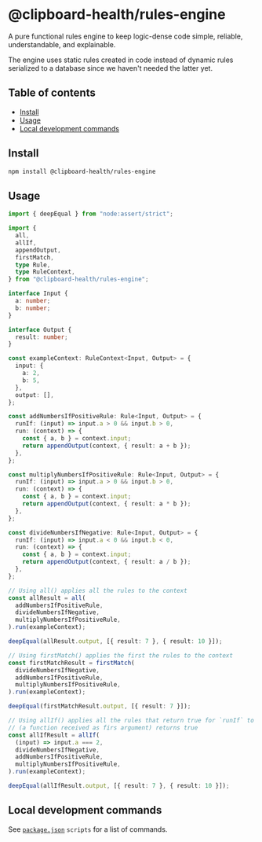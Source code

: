# @clipboard-health/rules-engine <!-- omit from toc -->

A pure functional rules engine to keep logic-dense code simple, reliable, understandable, and explainable.

The engine uses static rules created in code instead of dynamic rules serialized to a database since we haven't needed the latter yet.

## Table of contents <!-- omit from toc -->

- [Install](#install)
- [Usage](#usage)
- [Local development commands](#local-development-commands)

## Install

```bash
npm install @clipboard-health/rules-engine
```

## Usage

<embedex source="packages/rules-engine/examples/rules.ts">

```ts
import { deepEqual } from "node:assert/strict";

import {
  all,
  allIf,
  appendOutput,
  firstMatch,
  type Rule,
  type RuleContext,
} from "@clipboard-health/rules-engine";

interface Input {
  a: number;
  b: number;
}

interface Output {
  result: number;
}

const exampleContext: RuleContext<Input, Output> = {
  input: {
    a: 2,
    b: 5,
  },
  output: [],
};

const addNumbersIfPositiveRule: Rule<Input, Output> = {
  runIf: (input) => input.a > 0 && input.b > 0,
  run: (context) => {
    const { a, b } = context.input;
    return appendOutput(context, { result: a + b });
  },
};

const multiplyNumbersIfPositiveRule: Rule<Input, Output> = {
  runIf: (input) => input.a > 0 && input.b > 0,
  run: (context) => {
    const { a, b } = context.input;
    return appendOutput(context, { result: a * b });
  },
};

const divideNumbersIfNegative: Rule<Input, Output> = {
  runIf: (input) => input.a < 0 && input.b < 0,
  run: (context) => {
    const { a, b } = context.input;
    return appendOutput(context, { result: a / b });
  },
};

// Using all() applies all the rules to the context
const allResult = all(
  addNumbersIfPositiveRule,
  divideNumbersIfNegative,
  multiplyNumbersIfPositiveRule,
).run(exampleContext);

deepEqual(allResult.output, [{ result: 7 }, { result: 10 }]);

// Using firstMatch() applies the first the rules to the context
const firstMatchResult = firstMatch(
  divideNumbersIfNegative,
  addNumbersIfPositiveRule,
  multiplyNumbersIfPositiveRule,
).run(exampleContext);

deepEqual(firstMatchResult.output, [{ result: 7 }]);

// Using allIf() applies all the rules that return true for `runIf` to the context when the predicate
// (a function received as firs argument) returns true
const allIfResult = allIf(
  (input) => input.a === 2,
  divideNumbersIfNegative,
  addNumbersIfPositiveRule,
  multiplyNumbersIfPositiveRule,
).run(exampleContext);

deepEqual(allIfResult.output, [{ result: 7 }, { result: 10 }]);
```

</embedex>

## Local development commands

See [`package.json`](./package.json) `scripts` for a list of commands.
